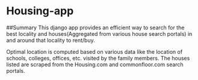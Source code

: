 # Housing-app

##Summary
This django app provides an efficient way to search for the best locality and houses(Aggregated from various house search portals) in and around that locality to rent/buy. 

Optimal location is computed based on various data like the location of schools, colleges, offices, etc. visited by the family members. The houses listed are scraped from the Housing.com and commonfloor.com search portals.

